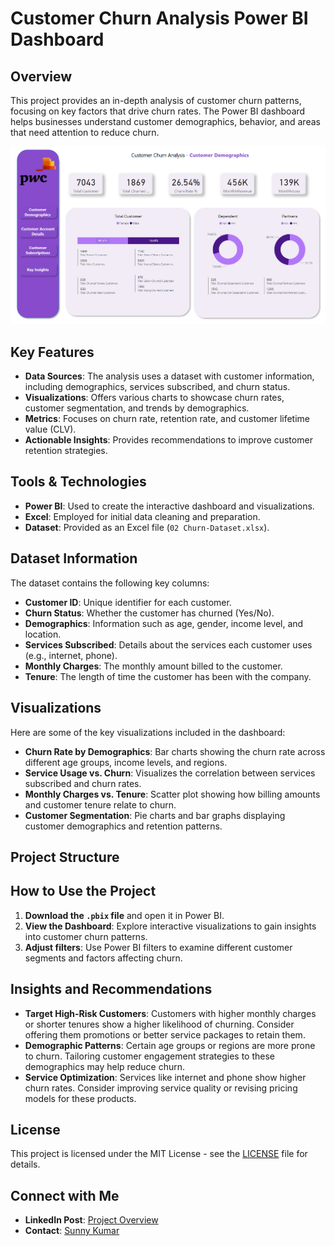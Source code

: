 # Customer Churn Analysis Power BI Dashboard

## Overview
This project provides an in-depth analysis of customer churn patterns, focusing on key factors that drive churn rates. The Power BI dashboard helps businesses understand customer demographics, behavior, and areas that need attention to reduce churn.

![Churn Analysis Dashboard](assets/Churn%20Analysis.png)

## Key Features
- **Data Sources**: The analysis uses a dataset with customer information, including demographics, services subscribed, and churn status.
- **Visualizations**: Offers various charts to showcase churn rates, customer segmentation, and trends by demographics.
- **Metrics**: Focuses on churn rate, retention rate, and customer lifetime value (CLV).
- **Actionable Insights**: Provides recommendations to improve customer retention strategies.

## Tools & Technologies
- **Power BI**: Used to create the interactive dashboard and visualizations.
- **Excel**: Employed for initial data cleaning and preparation.
- **Dataset**: Provided as an Excel file (`02 Churn-Dataset.xlsx`).

## Dataset Information
The dataset contains the following key columns:
- **Customer ID**: Unique identifier for each customer.
- **Churn Status**: Whether the customer has churned (Yes/No).
- **Demographics**: Information such as age, gender, income level, and location.
- **Services Subscribed**: Details about the services each customer uses (e.g., internet, phone).
- **Monthly Charges**: The monthly amount billed to the customer.
- **Tenure**: The length of time the customer has been with the company.

## Visualizations
Here are some of the key visualizations included in the dashboard:
- **Churn Rate by Demographics**: Bar charts showing the churn rate across different age groups, income levels, and regions.
- **Service Usage vs. Churn**: Visualizes the correlation between services subscribed and churn rates.
- **Monthly Charges vs. Tenure**: Scatter plot showing how billing amounts and customer tenure relate to churn.
- **Customer Segmentation**: Pie charts and bar graphs displaying customer demographics and retention patterns.

## Project Structure

## How to Use the Project
1. **Download the `.pbix` file** and open it in Power BI.
2. **View the Dashboard**: Explore interactive visualizations to gain insights into customer churn patterns.
3. **Adjust filters**: Use Power BI filters to examine different customer segments and factors affecting churn.

## Insights and Recommendations
- **Target High-Risk Customers**: Customers with higher monthly charges or shorter tenures show a higher likelihood of churning. Consider offering them promotions or better service packages to retain them.
- **Demographic Patterns**: Certain age groups or regions are more prone to churn. Tailoring customer engagement strategies to these demographics may help reduce churn.
- **Service Optimization**: Services like internet and phone show higher churn rates. Consider improving service quality or revising pricing models for these products.

## License
This project is licensed under the MIT License - see the [LICENSE](./LICENSE) file for details.

## Connect with Me
- **LinkedIn Post**: [Project Overview](https://www.linkedin.com/posts/sunny-bibyan_pwc-customer-churn-analysis-dashboard-activity-7201724757229068288-2Zrt?utm_source=share&utm_medium=member_desktop)
- **Contact**: [Sunny Kumar](mailto:sunnykumar6121997@gmail.com)
